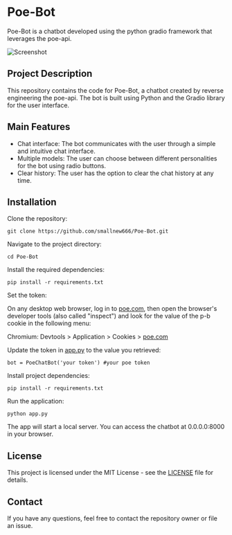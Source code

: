 # Poe-Bot

Poe-Bot is a chatbot developed using the python gradio framework that leverages the poe-api.

![Screenshot](https://github.com/smallnew666/Poe-Bot/assets/24582880/67d18969-29a4-4ba9-9e26-11e42ee2a2ca)

## Project Description

This repository contains the code for Poe-Bot, a chatbot created by reverse engineering the poe-api. The bot is built using Python and the Gradio library for the user interface.

## Main Features

* Chat interface: The bot communicates with the user through a simple and intuitive chat interface.
* Multiple models: The user can choose between different personalities for the bot using radio buttons.
* Clear history: The user has the option to clear the chat history at any time.

## Installation

Clone the repository:

<pre class="code-block-wrapper"><div class="code-block-header"><span class="code-block-header__lang"></span></div><code class="hljs code-block-body ">git clone https://github.com/smallnew666/Poe-Bot.git
</code></pre>

Navigate to the project directory:

<pre class="code-block-wrapper"><div class="code-block-header"><span class="code-block-header__lang"></span></div><code class="hljs code-block-body ">cd Poe-Bot
</code></pre>

Install the required dependencies:

<pre class="code-block-wrapper"><div class="code-block-header"><span class="code-block-header__lang"></span></div><code class="hljs code-block-body ">pip install -r requirements.txt
</code></pre>

Set the token:

On any desktop web browser, log in to [poe.com](http://poe.com/), then open the browser's developer tools (also called "inspect") and look for the value of the p-b cookie in the following menu:

Chromium: Devtools > Application > Cookies > [poe.com](http://poe.com/)

Update the token in [app.py](http://app.py/) to the value you retrieved:

<pre class="code-block-wrapper"><div class="code-block-header"><span class="code-block-header__lang"></span></div><code class="hljs code-block-body ">bot = PoeChatBot(&#39;your token&#39;) #your poe token
</code></pre>

Install project dependencies:

<pre class="code-block-wrapper"><div class="code-block-header"><span class="code-block-header__lang"></span></div><code class="hljs code-block-body ">pip install -r requirements.txt
</code></pre>

Run the application:

<pre class="code-block-wrapper"><div class="code-block-header"><span class="code-block-header__lang"></span></div><code class="hljs code-block-body ">python app.py
</code></pre>

The app will start a local server. You can access the chatbot at 0.0.0.0:8000 in your browser.

## License

This project is licensed under the MIT License - see the [LICENSE](https://chat.aihublet.com/LICENSE) file for details.

## Contact

If you have any questions, feel free to contact the repository owner or file an issue.
